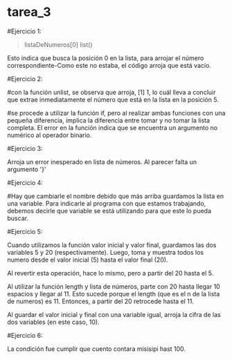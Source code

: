 # tarea_3
#Ejercicio 1:

> listaDeNumeros[0]
list()

Esto indica que busca la posición 0 en la lista, para arrojar el número correspondiente-Como este no estaba, el código arroja que está vacío.

#Ejercicio 2:

#con la función unlist, se observa que arroja, [1] 1, lo cuál lleva a concluir que extrae inmediatamente el número que está en la lista en la posición 5.

#se procede a utilizar la función if, pero al realizar ambas funciones con una pequeña diferencia, implica la diferencia entre tomar y no tomar la lista completa. El error en la función indica que se encuentra un argumento no numérico al operador binario.

#Ejercicio 3:

Arroja un error inesperado en lista de números. Al parecer falta un argumento '}'

#Ejercicio 4:

#Hay que cambiarle el nombre debido que más arriba guardamos la lista en una variable. Para indicarle al programa con que estamos trabajando, debemos decirle que variable se está utilizando para que este lo pueda buscar.

#Ejercicio 5:

Cuando utilizamos la función valor inicial y valor final, guardamos las dos variables 5 y 20 (respectivamente). Luego, toma y muestra todos los numero desde el valor inicial (5) hasta el valor final (20).

Al revertir esta operación, hace lo mismo, pero a partir del 20 hasta el 5.

Al utilizar la función length y lista de números, parte con 20 hasta llegar 10 espacios y llegar al 11. Esto sucede porque el length (que es el n de la lista de numeros) es 11. Entonces, a partir del 20 retrocede hasta el 11.

Al guardar el valor inicial y final con una variable igual, arroja la cifra de las dos variables (en este caso, 10).

#Ejercicio 6:

La condición fue cumplir que cuento contara misisipi hast 100.
